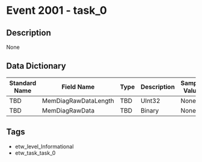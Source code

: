 # Event 2001 - task_0

## Description
None

## Data Dictionary
|Standard Name|Field Name|Type|Description|Sample Value|
|---|---|---|---|---|
|TBD|MemDiagRawDataLength|TBD|UInt32|None|None|
|TBD|MemDiagRawData|TBD|Binary|None|None|

## Tags
* etw_level_Informational
* etw_task_task_0
